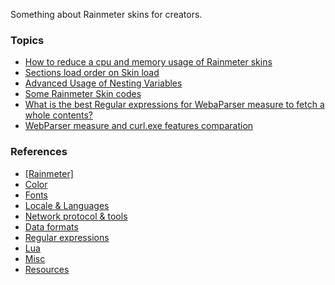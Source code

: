 Something about Rainmeter skins for creators.  

### Topics  

* [How to reduce a cpu and memory usage of Rainmeter skins](https://github.com/nek7u/Notes-for-Rainmeter-Skins/wiki/Reduce-a-cpu-and-memory-usage)  
* [Sections load order on Skin load](https://github.com/nek7u/Notes-for-Rainmeter-Skins/wiki/Sections-load-order-on-Skin-load)  
* [Advanced Usage of Nesting Variables](https://github.com/nek7u/Notes-for-Rainmeter-Skins/wiki/Advanced-Usage-of-Nesting-Variables)  
* [Some Rainmeter Skin codes](https://github.com/nek7u/Notes-for-Rainmeter-Skins/wiki/Some-Rainmeter-Skin-codes)  
* [What is the best Regular expressions for WebaParser measure to fetch a whole contents?](https://github.com/nek7u/Notes-for-Rainmeter-Skins/wiki/WebParser-RegExp)  
* [WebParser measure and curl.exe features comparation](https://github.com/nek7u/Notes-for-Rainmeter-Skins/wiki/WebParser-v.s.-curl.exe)  

### References  
* [[Rainmeter]](https://github.com/nek7u/Notes-for-Rainmeter-Skins/wiki#rainmeter)  
* [Color](https://github.com/nek7u/Notes-for-Rainmeter-Skins/wiki#color)  
* [Fonts](https://github.com/nek7u/Notes-for-Rainmeter-Skins/wiki#fonts)  
* [Locale & Languages](https://github.com/nek7u/Notes-for-Rainmeter-Skins/wiki#locale--languages)  
* [Network protocol & tools](https://github.com/nek7u/Notes-for-Rainmeter-Skins/wiki#network-protocol--tools)  
* [Data formats](https://github.com/nek7u/Notes-for-Rainmeter-Skins/wiki#data-formats)  
* [Regular expressions](https://github.com/nek7u/Notes-for-Rainmeter-Skins/wiki#regular-expressions)  
* [Lua](https://github.com/nek7u/Notes-for-Rainmeter-Skins/wiki#lua)  
* [Misc](https://github.com/nek7u/Notes-for-Rainmeter-Skins/wiki#misc)  
* [Resources](https://github.com/nek7u/Notes-for-Rainmeter-Skins/wiki#resources)  
